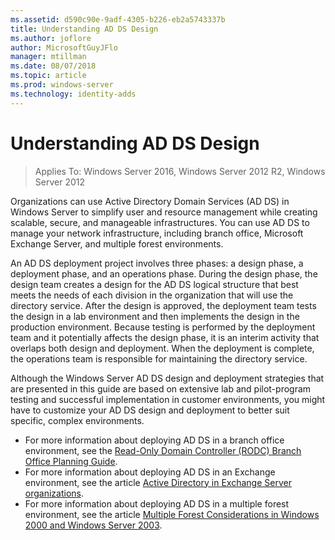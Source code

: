 ```yaml
---
ms.assetid: d590c90e-9adf-4305-b226-eb2a5743337b
title: Understanding AD DS Design
ms.author: joflore
author: MicrosoftGuyJFlo
manager: mtillman
ms.date: 08/07/2018
ms.topic: article
ms.prod: windows-server
ms.technology: identity-adds
---
```

# Understanding AD DS Design

> Applies To: Windows Server 2016, Windows Server 2012 R2, Windows Server 2012

Organizations can use Active Directory Domain Services (AD DS) in Windows Server to simplify user and resource management while creating scalable, secure, and manageable infrastructures. You can use AD DS to manage your network infrastructure, including branch office, Microsoft Exchange Server, and multiple forest environments.

An AD DS deployment project involves three phases: a design phase, a deployment phase, and an operations phase. During the design phase, the design team creates a design for the AD DS logical structure that best meets the needs of each division in the organization that will use the directory service. After the design is approved, the deployment team tests the design in a lab environment and then implements the design in the production environment. Because testing is performed by the deployment team and it potentially affects the design phase, it is an interim activity that overlaps both design and deployment. When the deployment is complete, the operations team is responsible for maintaining the directory service.

Although the Windows Server AD DS design and deployment strategies that are presented in this guide are based on extensive lab and pilot-program testing and successful implementation in customer environments, you might have to customize your AD DS design and deployment to better suit specific, complex environments.

- For more information about deploying AD DS in a branch office environment, see the [Read-Only Domain Controller (RODC) Branch Office Planning Guide](/previous-versions/windows/it-pro/windows-server-2008-r2-and-2008/dd734758(v=ws.10)).
- For more information about deploying AD DS in an Exchange environment, see the article [Active Directory in Exchange Server organizations](/exchange/plan-and-deploy/active-directory/active-directory).
- For more information about deploying AD DS in a multiple forest environment, see the article [Multiple Forest Considerations in Windows 2000 and Windows Server 2003](/previous-versions/windows/it-pro/windows-server-2003/cc739395(v=ws.10)).
